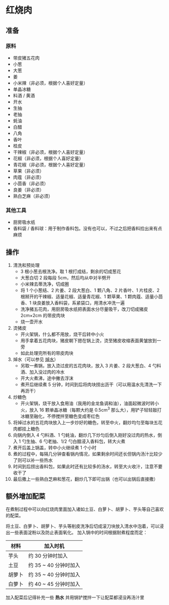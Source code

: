 # 红烧肉

## 准备

### 原料

- 带皮猪五花肉
- 小葱
- 大葱
- 姜
- 小米辣（非必须，根据个人喜好定量）
- 单晶冰糖
- 料酒 / 黄酒
- 开水
- 生抽
- 老抽
- 蚝油
- 白醋
- 八角
- 香叶
- 桂皮
- 干辣椒（非必须，根据个人喜好定量）
- 花椒（非必须，根据个人喜好定量）
- 青花椒（非必须，根据个人喜好定量）
- 草果（非必须）
- 肉蔻（非必须）
- 小茴香（非必须）
- 良姜（非必须）
- 熟白芝麻（非必须）


### 其他工具

- 厨房吸水纸
- 香料袋 / 香料球：用于制作香料包。没有也可以，不过之后把香料捡出来有点麻烦


## 操作

1. 清洗和预处理
   - 3 根小葱去根洗净。取 1 根打成结，剩余的切成葱花
   - 大葱白切 2 段每段 5cm，然后均从中对半劈开
   - 小米辣去蒂洗净，切成圈
   - 将 1 个小葱结、2 片姜、2 段大葱白、1 颗八角、2 片香叶、1 片桂皮、2 根掰开的干辣椒、适量花椒、适量青花椒、1 颗草果、1 颗肉蔻、适量小茴香、1 块良姜放入香料袋，系紧袋口，用清水冲洗一遍
   - 洗净猪五花肉，用厨房吸水纸把表面水分尽量吸干，改刀切成猪皮 2cm×2cm 的带皮肉块
   - 烧一壶开水
2. 烫猪皮
   - 开火架锅，什么都不用放，烧干后转中小火
   - 用手拿着五花肉块，猪皮朝下摁在锅上烫，烫至猪皮收缩表面黄皱放到一旁
   - 如此处理完所有的带皮肉块
3. 焯水（可以参见 [焯水](./tricks/焯水.md)）
   - 另取一煮锅，放入烫过皮的五花肉块，放入 3 片姜、2 段大葱白、4 勺料酒、加入没过肉的冷水
   - 开大火煮沸，途中撇去浮沫
   - 煮开后继续煮 5 分钟，时间到后将肉块捞出沥干（可以用温水先清洗一下再沥干）
4. 炒糖色
   - 开火架锅，烧干放入食用油（我用的金龙鱼调和油），油面起微波时转小火，放入 16 颗单晶冰糖（每颗大约是 0.5cm<sup>3</sup> 那么大），用铲子轻轻敲打冰糖至融化，不停搅拌至糖色变成枣红色
5. 将焯过水的五花肉块放入上一步炒好的糖色，转至中火，翻炒均匀至每块五花肉都挂上糖色
6. 向锅内倒入 4 勺料酒、1 勺蚝油，翻炒几下炒匀后倒入刚好没过肉的热水，倒入 1 勺生抽、6 勺老抽、1/2 勺白醋浸入香料包，转大火煮
7. 煮开后盖上锅盖，转中小火继续煮 1 个小时
8. 煮的过程中，每隔几分钟查看锅内情况，如果剩余时间还长但锅内汤汁比较少了则可以补一些热水
9. 时间到后捞出香料包，如果此时还有比较多的汤水，转至大火收汁，注意不要收干了
10. 最后撒上一些熟白芝麻和葱花，翻炒几下即可出锅（也可以出锅后直接撒）


## 额外增加配菜

在煮制过程中可以向红烧肉里面加入诸如土豆、白萝卜、胡萝卜、芋头等自己喜欢的配菜。

将土豆、白萝卜、胡萝卜、芋头等削皮洗净后切成滚刀块放入清水中泡着，可以浸出一些表面淀粉以及防止表面氧化。
加入锅中的时间根据耐煮程度而定：

| 材料 | 加入时机 |
|---- | ---- |
| 芋头 | 约 30 分钟时加入 |
| 土豆 | 约 35 ~ 40 分钟时加入 |
| 胡萝卜 | 约 35 ~ 40 分钟时加入 |
| 白萝卜 | 约 40 ~ 45 分钟时加入 |

加入配菜后记得补充一些 **热水** 并用锅铲搅拌一下让配菜都浸没再汤汁里
